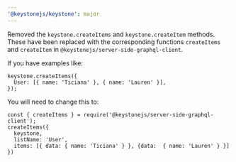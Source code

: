 ```yaml
---
'@keystonejs/keystone': major
---
```


Removed the `keystone.createItems` and `keystone.createItem` methods. These have been replaced with the corresponding functions `createItems` and `createItem` in `@keystonejs/server-side-graphql-client`.

If you have examples like:

```
keystone.createItems({
  User: [{ name: 'Ticiana' }, { name: 'Lauren' }],
});
```

You will need to change this to:

```
const { createItems } = require('@keystonejs/server-side-graphql-client');
createItems({
  keystone,
  listName: 'User',
  items: [{ data: { name: 'Ticiana' } }, {data:  { name: 'Lauren' } }]
})
```
